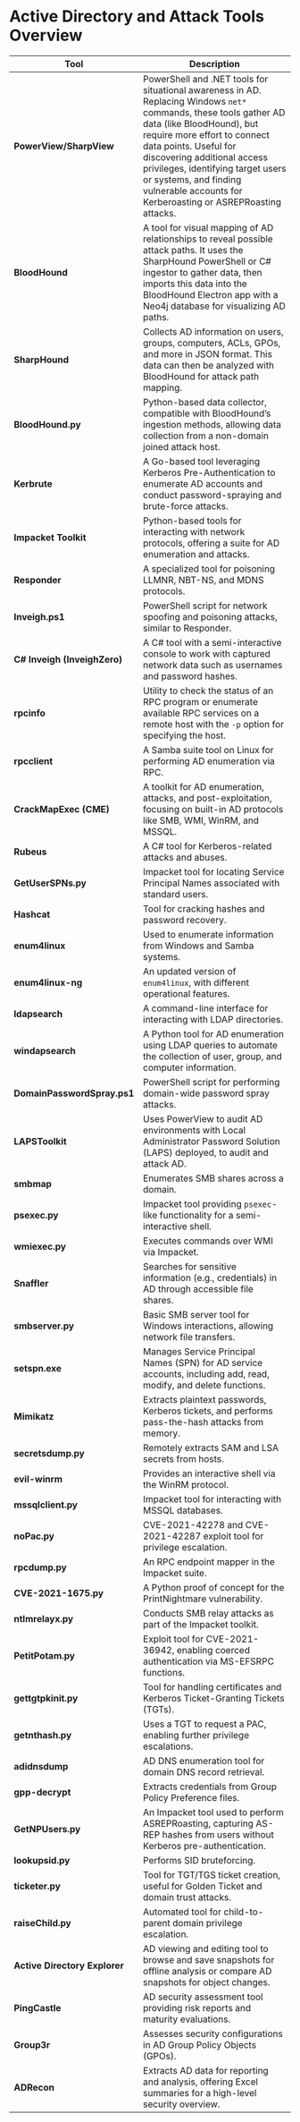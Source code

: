 # Active Directory and Attack Tools Overview

| **Tool**             | **Description**                                                                                                                                                                                                                                                                                                                                                                                                         |
|----------------------|-------------------------------------------------------------------------------------------------------------------------------------------------------------------------------------------------------------------------------------------------------------------------------------------------------------------------------------------------------------------------------------------------------------------------|
| **PowerView/SharpView**    | PowerShell and .NET tools for situational awareness in AD. Replacing Windows `net*` commands, these tools gather AD data (like BloodHound), but require more effort to connect data points. Useful for discovering additional access privileges, identifying target users or systems, and finding vulnerable accounts for Kerberoasting or ASREPRoasting attacks.                                             |
| **BloodHound**      | A tool for visual mapping of AD relationships to reveal possible attack paths. It uses the SharpHound PowerShell or C# ingestor to gather data, then imports this data into the BloodHound Electron app with a Neo4j database for visualizing AD paths.                                                                                                                      |
| **SharpHound**      | Collects AD information on users, groups, computers, ACLs, GPOs, and more in JSON format. This data can then be analyzed with BloodHound for attack path mapping.                                                                                                                                                                        |
| **BloodHound.py**   | Python-based data collector, compatible with BloodHound’s ingestion methods, allowing data collection from a non-domain joined attack host.                                                                                     |
| **Kerbrute**        | A Go-based tool leveraging Kerberos Pre-Authentication to enumerate AD accounts and conduct password-spraying and brute-force attacks.                                                                                                                                                            |
| **Impacket Toolkit** | Python-based tools for interacting with network protocols, offering a suite for AD enumeration and attacks.                                                                                                                                                                                 |
| **Responder**       | A specialized tool for poisoning LLMNR, NBT-NS, and MDNS protocols.                                                                                                                                                                                                                                                                              |
| **Inveigh.ps1**     | PowerShell script for network spoofing and poisoning attacks, similar to Responder.                                                                                                                                                                                                                                                     |
| **C# Inveigh (InveighZero)** | A C# tool with a semi-interactive console to work with captured network data such as usernames and password hashes.                                                                                                                                                                                                            |
| **rpcinfo**         | Utility to check the status of an RPC program or enumerate available RPC services on a remote host with the `-p` option for specifying the host.                                                                                                                                                  |
| **rpcclient**       | A Samba suite tool on Linux for performing AD enumeration via RPC.                                                                                                                                                                                                                                                                       |
| **CrackMapExec (CME)** | A toolkit for AD enumeration, attacks, and post-exploitation, focusing on built-in AD protocols like SMB, WMI, WinRM, and MSSQL.                                                                                                                                                                         |
| **Rubeus**          | A C# tool for Kerberos-related attacks and abuses.                                                                                                                                                                                                                                         |
| **GetUserSPNs.py**  | Impacket tool for locating Service Principal Names associated with standard users.                                                                                                                                                                                                                                                       |
| **Hashcat**         | Tool for cracking hashes and password recovery.                                                                                                                                                                                                                                           |
| **enum4linux**      | Used to enumerate information from Windows and Samba systems.                                                                                                                                                                                                                                   |
| **enum4linux-ng**   | An updated version of `enum4linux`, with different operational features.                                                                                                                                                                                                                                      |
| **ldapsearch**      | A command-line interface for interacting with LDAP directories.                                                                                                                                                                                                                                          |
| **windapsearch**    | A Python tool for AD enumeration using LDAP queries to automate the collection of user, group, and computer information.                                                                                                                                                                                                                           |
| **DomainPasswordSpray.ps1** | PowerShell script for performing domain-wide password spray attacks.                                                                                                                                                                                                                                          |
| **LAPSToolkit**     | Uses PowerView to audit AD environments with Local Administrator Password Solution (LAPS) deployed, to audit and attack AD.                                                                                                                                                                   |
| **smbmap**          | Enumerates SMB shares across a domain.                                                                                                                                                                                                                                                        |
| **psexec.py**       | Impacket tool providing `psexec`-like functionality for a semi-interactive shell.                                                                                                                                                                                                                |
| **wmiexec.py**      | Executes commands over WMI via Impacket.                                                                                                                                                                                                                                                         |
| **Snaffler**        | Searches for sensitive information (e.g., credentials) in AD through accessible file shares.                                                                                                                                                                                                  |
| **smbserver.py**    | Basic SMB server tool for Windows interactions, allowing network file transfers.                                                                                                                                                                                                               |
| **setspn.exe**      | Manages Service Principal Names (SPN) for AD service accounts, including add, read, modify, and delete functions.                                                                                                                                                                                                                     |
| **Mimikatz**        | Extracts plaintext passwords, Kerberos tickets, and performs pass-the-hash attacks from memory.                                                                                                                                                                                                |
| **secretsdump.py**  | Remotely extracts SAM and LSA secrets from hosts.                                                                                                                                                                                                                                             |
| **evil-winrm**      | Provides an interactive shell via the WinRM protocol.                                                                                                                                                                                                                                          |
| **mssqlclient.py**  | Impacket tool for interacting with MSSQL databases.                                                                                                                                                                                                                                           |
| **noPac.py**        | CVE-2021-42278 and CVE-2021-42287 exploit tool for privilege escalation.                                                                                                                                                                                                                       |
| **rpcdump.py**      | An RPC endpoint mapper in the Impacket suite.                                                                                                                                                                                                                                                 |
| **CVE-2021-1675.py** | A Python proof of concept for the PrintNightmare vulnerability.                                                                                                                                                                                                                                    |
| **ntlmrelayx.py**   | Conducts SMB relay attacks as part of the Impacket toolkit.                                                                                                                                                                                                                                   |
| **PetitPotam.py**   | Exploit tool for CVE-2021-36942, enabling coerced authentication via MS-EFSRPC functions.                                                                                                                                                                                                    |
| **gettgtpkinit.py** | Tool for handling certificates and Kerberos Ticket-Granting Tickets (TGTs).                                                                                                                                                                                                                             |
| **getnthash.py**    | Uses a TGT to request a PAC, enabling further privilege escalations.                                                                                                                                                                                                                                 |
| **adidnsdump**      | AD DNS enumeration tool for domain DNS record retrieval.                                                                                                                                                                                                                                       |
| **gpp-decrypt**     | Extracts credentials from Group Policy Preference files.                                                                                                                                                                                                                                      |
| **GetNPUsers.py**   | An Impacket tool used to perform ASREPRoasting, capturing AS-REP hashes from users without Kerberos pre-authentication.                                                                                                                                                                 |
| **lookupsid.py**    | Performs SID bruteforcing.                                                                                                                                                                                                                                                                    |
| **ticketer.py**     | Tool for TGT/TGS ticket creation, useful for Golden Ticket and domain trust attacks.                                                                                                                                                                                                          |
| **raiseChild.py**   | Automated tool for child-to-parent domain privilege escalation.                                                                                                                                                                                                                                        |
| **Active Directory Explorer** | AD viewing and editing tool to browse and save snapshots for offline analysis or compare AD snapshots for object changes.                                                                                                                                                                              |
| **PingCastle**      | AD security assessment tool providing risk reports and maturity evaluations.                                                                                                                                                                                                                  |
| **Group3r**         | Assesses security configurations in AD Group Policy Objects (GPOs).                                                                                                                                                                                                                           |
| **ADRecon**         | Extracts AD data for reporting and analysis, offering Excel summaries for a high-level security overview.                                                                                                                                                                                      |